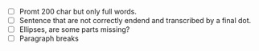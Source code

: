 - [ ] Promt 200 char but only full words. 
- [ ] Sentence that are not correctly endend and transcribed by a final dot.
- [ ] Ellipses, are some parts missing?
- [ ] Paragraph breaks